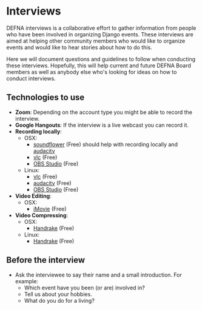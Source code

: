 # Interviews

DEFNA interviews is a collaborative effort to gather information from people
who have been involved in organizing Django events. These interviews are aimed
at helping other community members who would like to organize events and would
like to hear stories about how to do this.

Here we will document questions and guidelines to follow when conducting these
interviews. Hopefully, this will help current and future DEFNA Board members
as well as anybody else who's looking for ideas on how to conduct interviews.

## Technologies to use

- **Zoom**: Depending on the account type you might be able to record the interview.
- **Google Hangouts**: If the interview is a live webcast you can record it.
- **Recording locally**:
    - OSX: 
        - [soundflower](https://github.com/mattingalls/Soundflower/releases/) (Free) should
            help with recording locally and [audacity](https://old.audacityteam.org/download/mac)
        - [vlc](https://pctonic.net/use-vlc-as-a-screen-recording-tool/) (Free)
        - [OBS Studio](https://obsproject.com/) (Free)
    - Linux: 
        - [vlc](https://pctonic.net/use-vlc-as-a-screen-recording-tool/) (Free)
        - [audacity](https://www.audacityteam.org/download/linux/) (Free)
        - [OBS Studio](https://obsproject.com/) (Free)
- **Video Editing**:
    - OSX:
        - [iMovie](https://www.apple.com/imovie/) (Free)
- **Video Compressing**:
    - OSX:
        - [Handrake](https://handbrake.fr/) (Free)
    - Linux:
        - [Handrake](https://handbrake.fr/) (Free)

## Before the interview

- Ask the interviewee to say their name and a small introduction. For example:
    - Which event have you been (or are) involved in?
    - Tell us about your hobbies.
    - What do you do for a living?
